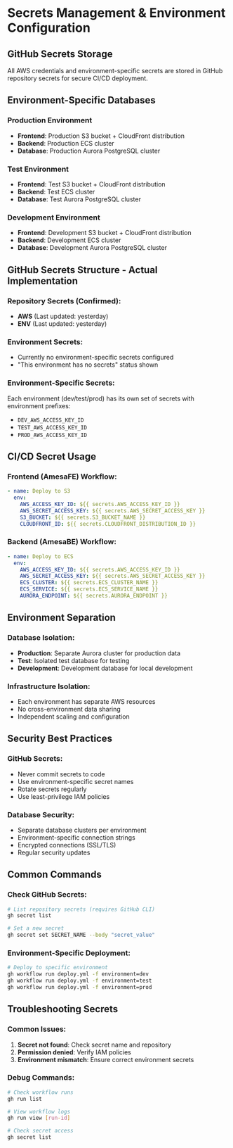 # Secrets Management & Environment Configuration

## GitHub Secrets Storage
All AWS credentials and environment-specific secrets are stored in GitHub repository secrets for secure CI/CD deployment.

## Environment-Specific Databases

### Production Environment
- **Frontend**: Production S3 bucket + CloudFront distribution
- **Backend**: Production ECS cluster
- **Database**: Production Aurora PostgreSQL cluster

### Test Environment  
- **Frontend**: Test S3 bucket + CloudFront distribution
- **Backend**: Test ECS cluster
- **Database**: Test Aurora PostgreSQL cluster

### Development Environment
- **Frontend**: Development S3 bucket + CloudFront distribution
- **Backend**: Development ECS cluster
- **Database**: Development Aurora PostgreSQL cluster

## GitHub Secrets Structure - Actual Implementation

### Repository Secrets (Confirmed):
- **AWS** (Last updated: yesterday)
- **ENV** (Last updated: yesterday)

### Environment Secrets:
- Currently no environment-specific secrets configured
- "This environment has no secrets" status shown

### Environment-Specific Secrets:
Each environment (dev/test/prod) has its own set of secrets with environment prefixes:
- `DEV_AWS_ACCESS_KEY_ID`
- `TEST_AWS_ACCESS_KEY_ID`
- `PROD_AWS_ACCESS_KEY_ID`

## CI/CD Secret Usage

### Frontend (AmesaFE) Workflow:
```yaml
- name: Deploy to S3
  env:
    AWS_ACCESS_KEY_ID: ${{ secrets.AWS_ACCESS_KEY_ID }}
    AWS_SECRET_ACCESS_KEY: ${{ secrets.AWS_SECRET_ACCESS_KEY }}
    S3_BUCKET: ${{ secrets.S3_BUCKET_NAME }}
    CLOUDFRONT_ID: ${{ secrets.CLOUDFRONT_DISTRIBUTION_ID }}
```

### Backend (AmesaBE) Workflow:
```yaml
- name: Deploy to ECS
  env:
    AWS_ACCESS_KEY_ID: ${{ secrets.AWS_ACCESS_KEY_ID }}
    AWS_SECRET_ACCESS_KEY: ${{ secrets.AWS_SECRET_ACCESS_KEY }}
    ECS_CLUSTER: ${{ secrets.ECS_CLUSTER_NAME }}
    ECS_SERVICE: ${{ secrets.ECS_SERVICE_NAME }}
    AURORA_ENDPOINT: ${{ secrets.AURORA_ENDPOINT }}
```

## Environment Separation

### Database Isolation:
- **Production**: Separate Aurora cluster for production data
- **Test**: Isolated test database for testing
- **Development**: Development database for local development

### Infrastructure Isolation:
- Each environment has separate AWS resources
- No cross-environment data sharing
- Independent scaling and configuration

## Security Best Practices

### GitHub Secrets:
- Never commit secrets to code
- Use environment-specific secret names
- Rotate secrets regularly
- Use least-privilege IAM policies

### Database Security:
- Separate database clusters per environment
- Environment-specific connection strings
- Encrypted connections (SSL/TLS)
- Regular security updates

## Common Commands

### Check GitHub Secrets:
```bash
# List repository secrets (requires GitHub CLI)
gh secret list

# Set a new secret
gh secret set SECRET_NAME --body "secret_value"
```

### Environment-Specific Deployment:
```bash
# Deploy to specific environment
gh workflow run deploy.yml -f environment=dev
gh workflow run deploy.yml -f environment=test
gh workflow run deploy.yml -f environment=prod
```

## Troubleshooting Secrets

### Common Issues:
1. **Secret not found**: Check secret name and repository
2. **Permission denied**: Verify IAM policies
3. **Environment mismatch**: Ensure correct environment secrets

### Debug Commands:
```bash
# Check workflow runs
gh run list

# View workflow logs
gh run view [run-id]

# Check secret access
gh secret list
```
